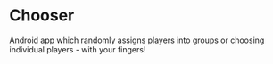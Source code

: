 # Chooser
Android app which randomly assigns players into groups or choosing individual players - with your fingers!
